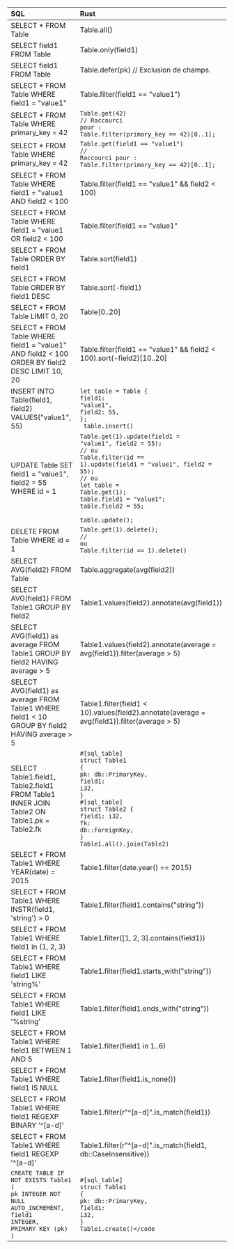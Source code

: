 | SQL                   | Rust                      |
|:----------------------|:--------------------------|
| SELECT * FROM Table | Table.all() |
| SELECT field1 FROM Table | Table.only(field1) |
| SELECT field1 FROM Table | Table.defer(pk) // Exclusion de champs. |
| SELECT * FROM Table WHERE field1 = "value1" | Table.filter(field1 == "value1") |
| SELECT * FROM Table WHERE primary_key = 42 | <code>Table.get(42)<br/>// Raccourci pour :<br/>Table.filter(primary_key == 42)[0..1];</code> |
| SELECT * FROM Table WHERE primary_key = 42 | <code>Table.get(field1 == "value1")<br/>// Raccourci pour :<br/>Table.filter(primary_key == 42)[0..1];</code> |
| SELECT * FROM Table WHERE field1 = "value1 AND field2 < 100 | Table.filter(field1 == "value1" && field2 < 100) |
| SELECT * FROM Table WHERE field1 = "value1 OR field2 < 100 | Table.filter(field1 == "value1" || field2 < 100) |
| SELECT * FROM Table ORDER BY field1 | Table.sort(field1) |
| SELECT * FROM Table ORDER BY field1 DESC | Table.sort(-field1) |
| SELECT * FROM Table LIMIT 0, 20 | Table[0..20] |
| SELECT * FROM Table WHERE field1 = "value1" AND field2 < 100 ORDER BY field2 DESC LIMIT 10, 20 | Table.filter(field1 == "value1" && field2 < 100).sort(-field2)[10..20] |
| INSERT INTO Table(field1, field2) VALUES("value1", 55) | <code>let table = Table {<br/>field1: "value1",<br/>field2: 55,<br/>};<br/> table.insert()</code> |
| UPDATE Table SET field1 = "value1", field2 = 55 WHERE id = 1 | <code>Table.get(1).update(field1 = "value1", field2 = 55);<br/>// ou<br/>Table.filter(id == 1).update(field1 = "value1", field2 = 55);<br/>// ou<br/>let table = Table.get(1);<br/>table.field1 = "value1";<br/>table.field2 = 55;<br/> table.update();</code> |
| DELETE FROM Table WHERE id = 1 | <code>Table.get(1).delete();<br/>// ou<br/>Table.filter(id == 1).delete()</code> |
| SELECT AVG(field2) FROM Table | Table.aggregate(avg(field2)) |
| SELECT AVG(field1) FROM Table1 GROUP BY field2 | Table1.values(field2).annotate(avg(field1)) |
| SELECT AVG(field1) as average FROM Table1 GROUP BY field2 HAVING average > 5 | Table1.values(field2).annotate(average = avg(field1)).filter(average > 5) |
| SELECT AVG(field1) as average FROM Table1 WHERE field1 < 10 GROUP BY field2 HAVING average > 5 | Table1.filter(field1 < 10).values(field2).annotate(average = avg(field1)).filter(average > 5) |
| SELECT Table1.field1, Table2.field1 FROM Table1 INNER JOIN Table2 ON Table1.pk = Table2.fk | <code>#[sql_table]<br/>struct Table1 {<br/>pk: db::PrimaryKey,<br/>field1: i32,<br/>}<br/>#[sql_table]<br/>struct Table2 {<br/>field1: i32,<br/>fk: db::ForeignKey<Table1>,<br/>}<br/>Table1.all().join(Table2)</code> |
| SELECT * FROM Table1 WHERE YEAR(date) = 2015 | Table1.filter(date.year() == 2015) |
| SELECT * FROM Table1 WHERE INSTR(field1, 'string') > 0 | Table1.filter(field1.contains("string")) |
| SELECT * FROM Table1 WHERE field1 in (1, 2, 3) | Table1.filter([1, 2, 3].contains(field1)) |
| SELECT * FROM Table1 WHERE field1 LIKE 'string%' | Table1.filter(field1.starts_with("string")) |
| SELECT * FROM Table1 WHERE field1 LIKE '%string' | Table1.filter(field1.ends_with("string")) |
| SELECT * FROM Table1 WHERE field1 BETWEEN 1 AND 5 | Table1.filter(field1 in 1..6) |
| SELECT * FROM Table1 WHERE field1 IS NULL | Table1.filter(field1.is_none()) |
| SELECT * FROM Table1 WHERE field1 REGEXP BINARY '^[a-d]' | Table1.filter(r"^[a-d]".is_match(field1)) |
| SELECT * FROM Table1 WHERE field1 REGEXP '^[a-d]' | Table1.filter(r"^[a-d]".is_match(field1, db::CaseInsensitive)) |
| <code>CREATE TABLE IF NOT EXISTS Table1 (<br/>pk INTEGER NOT NULL AUTO_INCREMENT,<br/>field1 INTEGER,<br/>PRIMARY KEY (pk)<br/>)</code> | <code>#[sql_table]<br/>struct Table1 {<br/>pk: db::PrimaryKey,<br/>field1: i32,<br/>}<br/>Table1.create()</code |
